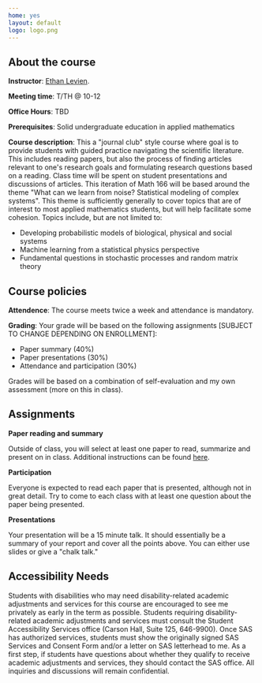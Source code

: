 ```yaml
---
home: yes
layout: default
logo: logo.png
---
```


## About the course


**Instructor**: <a href = "https://elevien.github.io/"> Ethan Levien</a>.

**Meeting time**: T/TH @ 10-12

**Office Hours**: TBD

**Prerequisites**: Solid undergraduate education in applied mathematics


**Course description**:  This a "journal club" style course where goal is to provide students with guided practice navigating the scientific literature. This includes reading papers, but also the process of finding articles relevant to one's research goals and formulating research questions based on a reading.
Class time will be spent on student presentations and discussions of articles.
This iteration of Math 166 will be based around the theme "What can we learn from noise? Statistical modeling of complex systems". This theme is sufficiently generally to cover topics that are of interest to most applied mathematics students, but will help facilitate some cohesion. Topics include, but are not limited to:
<ul>
  <li> Developing probabilistic models of biological, physical and social systems </li>
  <li> Machine learning from a statistical physics perspective </li>
  <li> Fundamental questions in stochastic processes and random matrix theory </li>
</ul>


## Course policies

**Attendence**: The course meets twice a week and attendance is mandatory.

**Grading**:
 Your grade will be based on the following assignments [SUBJECT TO CHANGE DEPENDING ON ENROLLMENT]:
  <ul>
    <li> Paper summary (40%) </li>
    <li> Paper presentations (30%)   </li>
    <li> Attendance and participation (30%)   </li>
  </ul>
  Grades will be based on a combination of self-evaluation and my own assessment (more on this in class).


## Assignments

**Paper reading and summary**

Outside of class, you will select at least one paper to read, summarize and present on in class.  Additional instructions can be found <a href = "https://elevien.github.io/math166/math166_docs/papers.pdf"> here</a>.

**Participation**

Everyone is expected to read each paper that is presented, although not in great detail. Try to come to each class with at least one question about the paper being presented.

**Presentations**

Your presentation will be a 15 minute talk. It should essentially be a summary of your report and cover all the points above. You can either use slides or give a "chalk talk."


## Accessibility Needs
<p> Students with disabilities who may need disability-related academic adjustments and services for this course are encouraged to see me privately as early in the term as possible. Students requiring disability- related academic adjustments and services must consult the Student Accessibility Services office (Carson Hall, Suite 125, 646-9900). Once SAS has authorized services, students must show the originally signed SAS Services and Consent Form and/or a letter on SAS letterhead to me. As a first step, if students have questions about whether they qualify to receive academic adjustments and services, they should contact the SAS office. All inquiries and discussions will remain confidential.  </p>
